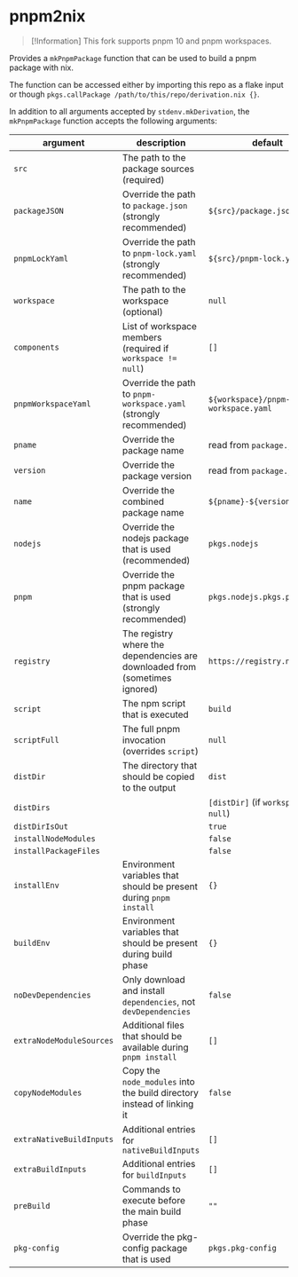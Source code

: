 # pnpm2nix

> [!Information]
> This fork supports pnpm 10 and pnpm workspaces.

Provides a `mkPnpmPackage` function that can be used to build a pnpm package with nix.

The function can be accessed either by importing this repo as a flake input or though `pkgs.callPackage /path/to/this/repo/derivation.nix {}`.

In addition to all arguments accepted by `stdenv.mkDerivation`, the `mkPnpmPackage` function accepts the following arguments:

| argument                 | description                                                                 | default                      |
| ------------------------ | --------------------------------------------------------------------------- | ---------------------------- |
| `src`                    | The path to the package sources (required)                                  |                              |
| `packageJSON`            | Override the path to `package.json` (strongly recommended)                  | `${src}/package.json`        |
| `pnpmLockYaml`           | Override the path to `pnpm-lock.yaml` (strongly recommended)                | `${src}/pnpm-lock.yaml`      |
| `workspace`              | The path to the workspace (optional)                                        | `null`                       |
| `components`             | List of workspace members (required if `workspace != null`)                 | `[]`                         |
| `pnpmWorkspaceYaml`      | Override the path to `pnpm-workspace.yaml` (strongly recommended)           | `${workspace}/pnpm-workspace.yaml` |
| `pname`                  | Override the package name                                                   | read from `package.json`     |
| `version`                | Override the package version                                                | read from `package.json`     |
| `name`                   | Override the combined package name                                          | `${pname}-${version}`        |
| `nodejs`                 | Override the nodejs package that is used (recommended)                      | `pkgs.nodejs`                |
| `pnpm`                   | Override the pnpm package that is used (strongly recommended)               | `pkgs.nodejs.pkgs.pnpm`      |
| `registry`               | The registry where the dependencies are downloaded from (sometimes ignored) | `https://registry.npmjs.org` |
| `script`                 | The npm script that is executed                                             | `build`                      |
| `scriptFull`             | The full pnpm invocation (overrides `script`)                               | `null`                       |
| `distDir`                | The directory that should be copied to the output                           | `dist`                       |
| `distDirs`               |                                                                             | `[distDir]` (if `workspace == null`) |
| `distDirIsOut`           |                                                                             | `true`                       |
| `installNodeModules`     |                                                                             | `false`                      |
| `installPackageFiles`    |                                                                             | `false`                      |
| `installEnv`             | Environment variables that should be present during `pnpm install`          | `{}`                         |
| `buildEnv`               | Environment variables that should be present during build phase             | `{}`                         |
| `noDevDependencies`      | Only download and install `dependencies`, not `devDependencies`             | `false`                      |
| `extraNodeModuleSources` | Additional files that should be available during `pnpm install`             | `[]`                         |
| `copyNodeModules`        | Copy the `node_modules` into the build directory instead of linking it      | `false`                      |
| `extraNativeBuildInputs` | Additional entries for `nativeBuildInputs`                                  | `[]`                         |
| `extraBuildInputs`       | Additional entries for `buildInputs`                                        | `[]`                         |
| `preBuild`               | Commands to execute before the main build phase                             | `""`                         |
| `pkg-config`             | Override the pkg-config package that is used                                | `pkgs.pkg-config`            |
